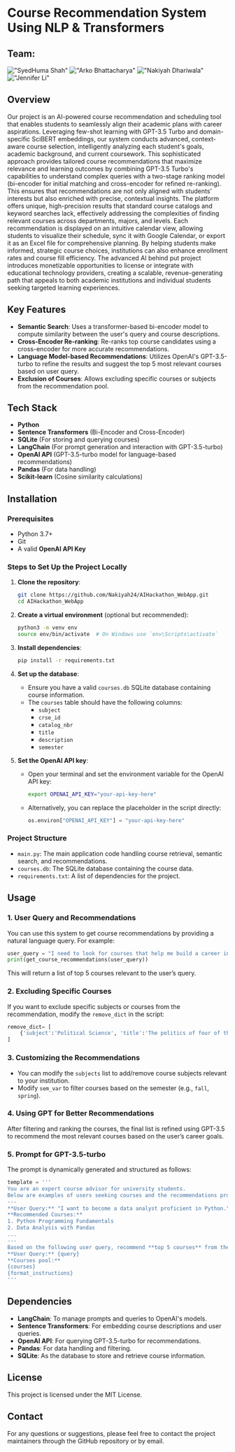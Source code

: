 # **Course Recommendation System Using NLP & Transformers**
## Team: 
!["SyedHuma Shah"](https://github.com/shumashah)
!["Arko Bhattacharya"](https://github.com/arko-sys)
!["Nakiyah Dhariwala"](https://github.com/Nakiyah24)
!["Jennifer Li"](https://github.com/Jenniferli6)


## **Overview**

Our project is an AI-powered course recommendation and scheduling tool that enables students to seamlessly align their academic plans with career aspirations. Leveraging few-shot learning with GPT-3.5 Turbo and domain-specific SciBERT embeddings, our system conducts advanced, context-aware course selection, intelligently analyzing each student's goals, academic background, and current coursework. This sophisticated approach provides tailored course recommendations that maximize relevance and learning outcomes by combining GPT-3.5 Turbo's capabilities to understand complex queries with a two-stage ranking model (bi-encoder for initial matching and cross-encoder for refined re-ranking). This ensures that recommendations are not only aligned with students’ interests but also enriched with precise, contextual insights.
The platform offers unique, high-precision results that standard course catalogs and keyword searches lack, effectively addressing the complexities of finding relevant courses across departments, majors, and levels. Each recommendation is displayed on an intuitive calendar view, allowing students to visualize their schedule, sync it with Google Calendar, or export it as an Excel file for comprehensive planning.
By helping students make informed, strategic course choices, institutions can also enhance enrollment rates and course fill efficiency. The advanced AI behind put project  introduces monetizable opportunities to license or integrate with educational technology providers, creating a scalable, revenue-generating path that appeals to both academic institutions and individual students seeking targeted learning experiences.

## **Key Features**

- **Semantic Search**: Uses a transformer-based bi-encoder model to compute similarity between the user's query and course descriptions.
- **Cross-Encoder Re-ranking**: Re-ranks top course candidates using a cross-encoder for more accurate recommendations.
- **Language Model-based Recommendations**: Utilizes OpenAI's GPT-3.5-turbo to refine the results and suggest the top 5 most relevant courses based on user query.
- **Exclusion of Courses**: Allows excluding specific courses or subjects from the recommendation pool.
  
## **Tech Stack**

- **Python**
- **Sentence Transformers** (Bi-Encoder and Cross-Encoder)
- **SQLite** (For storing and querying courses)
- **LangChain** (For prompt generation and interaction with GPT-3.5-turbo)
- **OpenAI API** (GPT-3.5-turbo model for language-based recommendations)
- **Pandas** (For data handling)
- **Scikit-learn** (Cosine similarity calculations)

## **Installation**

### **Prerequisites**

- Python 3.7+
- Git
- A valid **OpenAI API Key**
  
### **Steps to Set Up the Project Locally**

1. **Clone the repository**:
   ```bash
   git clone https://github.com/Nakiyah24/AIHackathon_WebApp.git
   cd AIHackathon_WebApp
   ```

2. **Create a virtual environment** (optional but recommended):
   ```bash
   python3 -m venv env
   source env/bin/activate  # On Windows use `env\Scripts\activate`
   ```

3. **Install dependencies**:
   ```bash
   pip install -r requirements.txt
   ```

4. **Set up the database**:
   - Ensure you have a valid `courses.db` SQLite database containing course information.
   - The `courses` table should have the following columns:
     - `subject`
     - `crse_id`
     - `catalog_nbr`
     - `title`
     - `description`
     - `semester`

5. **Set the OpenAI API key**:
   - Open your terminal and set the environment variable for the OpenAI API key:
     ```bash
     export OPENAI_API_KEY="your-api-key-here"
     ```
   - Alternatively, you can replace the placeholder in the script directly:
     ```python
     os.environ["OPENAI_API_KEY"] = "your-api-key-here"
     ```

### **Project Structure**

- `main.py`: The main application code handling course retrieval, semantic search, and recommendations.
- `courses.db`: The SQLite database containing the course data.
- `requirements.txt`: A list of dependencies for the project.

## **Usage**

### **1. User Query and Recommendations**

You can use this system to get course recommendations by providing a natural language query. For example:

```python
user_query = "I need to look for courses that help me build a career in data science and ML and work as a Machine learning engineer in biomed."
print(get_course_recommendations(user_query))
```

This will return a list of top 5 courses relevant to the user’s query.

### **2. Excluding Specific Courses**

If you want to exclude specific subjects or courses from the recommendation, modify the `remove_dict` in the script:

```python
remove_dict= [
    {'subject':'Political Science', 'title':'The politics of four of the United States principal racial minority groups'}
]
```

### **3. Customizing the Recommendations**

- You can modify the `subjects` list to add/remove course subjects relevant to your institution.
- Modify `sem_var` to filter courses based on the semester (e.g., `fall`, `spring`).

### **4. Using GPT for Better Recommendations**

After filtering and ranking the courses, the final list is refined using GPT-3.5 to recommend the most relevant courses based on the user’s career goals.

### **5. Prompt for GPT-3.5-turbo**

The prompt is dynamically generated and structured as follows:

```python
template = '''
You are an expert course advisor for university students.
Below are examples of users seeking courses and the recommendations provided:
---
**User Query:** "I want to become a data analyst proficient in Python."
**Recommended Courses:**
1. Python Programming Fundamentals
2. Data Analysis with Pandas
...
---
Based on the following user query, recommend **top 5 courses** from the courses pool that would best suit their needs.
**User Query:** {query}
**Courses pool:**
{courses}
{format_instructions}
'''
```

## **Dependencies**

- **LangChain**: To manage prompts and queries to OpenAI's models.
- **Sentence Transformers**: For embedding course descriptions and user queries.
- **OpenAI API**: For querying GPT-3.5-turbo for recommendations.
- **Pandas**: For data handling and filtering.
- **SQLite**: As the database to store and retrieve course information.

## **License**

This project is licensed under the MIT License.

## **Contact**

For any questions or suggestions, please feel free to contact the project maintainers through the GitHub repository or by email.

